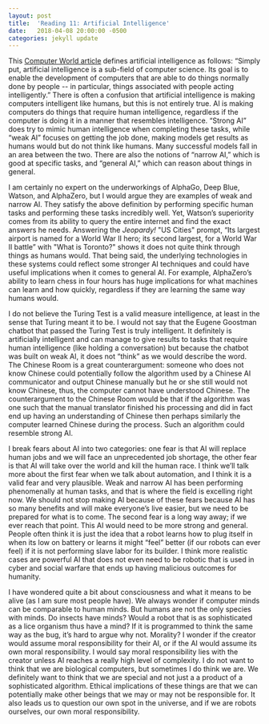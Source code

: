 ```yaml
---
layout: post
title:  'Reading 11: Artificial Intelligence'
date:   2018-04-08 20:00:00 -0500
categories: jekyll update
---
```

This [Computer World article][computer-world] defines artificial intelligence as follows: “Simply put, artificial intelligence is a sub-field of computer science. Its goal is to enable the development of computers that are able to do things normally done by people -- in particular, things associated with people acting intelligently.”  There is often a confusion that artificial intelligence is making computers intelligent like humans, but this is not entirely true.  AI is making computers do things that require human intelligence, regardless if the computer is doing it in a manner that resembles intelligence.  “Strong AI” does try to mimic human intelligence when completing these tasks, while “weak AI” focuses on getting the job done, making models get results as humans would but do not think like humans.  Many successful models fall in an area between the two. There are also the notions of “narrow AI,” which is good at specific tasks, and “general AI,” which can reason about things in general.

I am certainly no expert on the underworkings of AlphaGo, Deep Blue, Watson, and AlphaZero, but I would argue they are examples of weak and narrow AI.  They satisfy the above definition by performing specific human tasks and performing these tasks incredibly well.  Yet, Watson’s superiority comes from its ability to query the entire internet and find the exact answers he needs. Answering the *Jeopardy!* "US Cities" prompt, “Its largest airport is named for a World War II hero; its second largest, for a World War II battle” with "What is Toronto?" shows it does not quite think through things as humans would.  That being said, the underlying technologies in these systems could reflect some stronger AI techniques and could have useful implications when it comes to general AI.  For example, AlphaZero’s ability to learn chess in four hours has huge implications for what machines can learn and how quickly, regardless if they are learning the same way humans would.

I do not believe the Turing Test is a valid measure intelligence, at least in the sense that Turing meant it to be.  I would not say that the Eugene Goostman chatbot that passed the Turing Test is truly intelligent.  It definitely is artificially intelligent and can manage to give results to tasks that require human intelligence (like holding a conversation) but because the chatbot was built on weak AI, it does not “think” as we would describe the word.  The Chinese Room is a great counterargument: someone who does not know Chinese could potentially follow the algorithm used by a Chinese AI communicator and output Chinese manually but he or she still would not know Chinese, thus, the computer cannot have understood Chinese.  The counterargument to the Chinese Room would be that if the algorithm was one such that the manual translator finished his processing and did in fact end up having an understanding of Chinese then perhaps similarly the computer learned Chinese during the process.  Such an algorithm could resemble strong AI.

I break fears about AI into two categories: one fear is that AI will replace human jobs and we will face an unprecedented job shortage, the other fear is that AI will take over the world and kill the human race.  I think we’ll talk more about the first fear when we talk about automation, and I think it is a valid fear and very plausible.  Weak and narrow AI has been performing phenomenally at human tasks, and that is where the field is excelling right now.  We should not stop making AI because of these fears because AI has so many benefits and will make everyone’s live easier, but we need to be prepared for what is to come.  The second fear is a long way away; if we ever reach that point.  This AI would need to be more strong and general. People often think it is just the idea that a robot learns how to plug itself in when its low on battery or learns it might “feel” better (if our robots can ever feel) if it is not performing slave labor for its builder.  I think more realistic cases are powerful AI that does not even need to be robotic that is used in cyber and social warfare that ends up having malicious outcomes for humanity. 

I have wondered quite a bit about consciousness and what it means to be alive (as I am sure most people have).  We always wonder if computer minds can be comparable to human minds.  But humans are not the only species with minds.  Do insects have minds? Would a robot that is as sophisticated as a lice organism thus have a mind? If it is programmed to think the same way as the bug, it’s hard to argue why not.  Morality? I wonder if the creator would assume moral responsibility for their AI, or if the AI would assume its own moral responsibility.  I would say moral responsibility lies with the creator unless AI reaches a really high level of complexity.  I do not want to think that we are biological computers, but sometimes I do think we are.  We definitely want to think that we are special and not just a a product of a sophisticated algorithm.  Ethical implications of these things are that we can potentially make other beings that we may or may not be responsible for.  It also leads us to question our own spot in the universe, and if we are robots ourselves, our own moral responsibility. 

[computer-world]: https://www.computerworld.com/article/2906336/emerging-technology/what-is-artificial-intelligence.html
